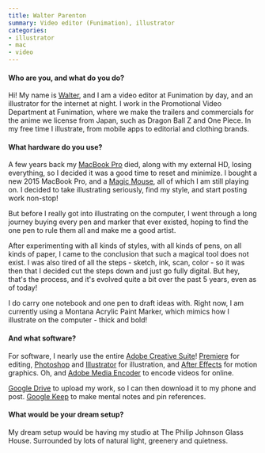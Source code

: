 ```yaml
---
title: Walter Parenton
summary: Video editor (Funimation), illustrator
categories:
- illustrator
- mac
- video
---
```


#### Who are you, and what do you do?

Hi! My name is [Walter](https://twitter.com/GoodBoyGraphics "Walter's Twitter acount."), and I am a video editor at Funimation by day, and an illustrator for the internet at night. I work in the Promotional Video Department at Funimation, where we make the trailers and commercials for the anime we license from Japan, such as Dragon Ball Z and One Piece. In my free time I illustrate, from mobile apps to editorial and clothing brands.

#### What hardware do you use?

A few years back my [MacBook Pro][macbook-pro] died, along with my external HD, losing everything, so I decided it was a good time to reset and minimize. I bought a new 2015 MacBook Pro, and a [Magic Mouse][magic-mouse], all of which I am still playing on. I decided to take illustrating seriously, find my style, and start posting work non-stop!

But before I really got into illustrating on the computer, I went through a long journey buying every pen and marker that ever existed, hoping to find the one pen to rule them all and make me a good artist.  

After experimenting with all kinds of styles, with all kinds of pens, on all kinds of paper, I came to the conclusion that such a magical tool does not exist. I was also tired of all the steps - sketch, ink, scan, color - so it was then that I decided cut the steps down and just go fully digital. But hey, that's the process, and it's evolved quite a bit over the past 5 years, even as of today!  

I do carry one notebook and one pen to draft ideas with. Right now, I am currently using a Montana Acrylic Paint Marker, which mimics how I illustrate on the computer - thick and bold!

#### And what software?

For software, I nearly use the entire [Adobe Creative Suite][creative-suite]! [Premiere][] for editing, [Photoshop][] and [Illustrator][] for illustration, and [After Effects][after-effects] for motion graphics. Oh, and [Adobe Media Encoder][media-encoder] to encode videos for online.

[Google Drive][google-drive] to upload my work, so I can then download it to my phone and post. [Google Keep][google-keep] to make mental notes and pin references.

#### What would be your dream setup?

My dream setup would be having my studio at The Philip Johnson Glass House. Surrounded by lots of natural light, greenery and quietness.

[macbook-pro]: https://www.apple.com/macbook-pro/ "A laptop."
[magic-mouse]: https://www.apple.com/magicmouse/ "A multi-touch mouse."
[after-effects]: https://www.adobe.com/products/aftereffects.html "Motion graphics and video editing software."
[creative-suite]: https://www.adobe.com/creativecloud.html "A collection of design tools."
[google-drive]: https://drive.google.com/ "A cloud storage service."
[google-keep]: https://en.wikipedia.org/wiki/Google_Keep "A note-taking service."
[illustrator]: https://www.adobe.com/products/illustrator.html "A vector graphics editor."
[media-encoder]: https://creative.adobe.com/products/media-encoder "Software for encoding video for broadcast and the web."
[photoshop]: https://www.adobe.com/products/photoshop.html "A bitmap image editor."
[premiere]: https://www.adobe.com/products/premiere.html "A video editing suite."
